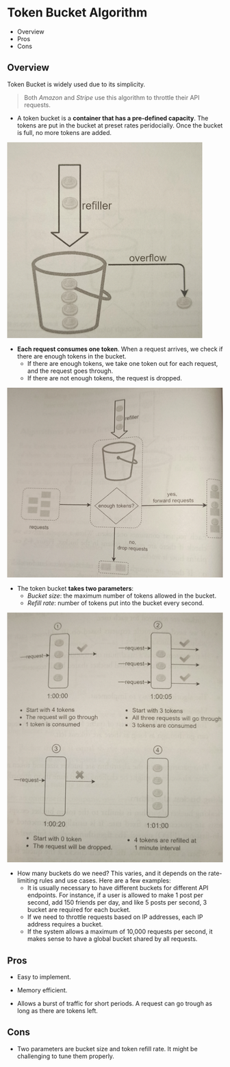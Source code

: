 # Token Bucket Algorithm

- Overview
- Pros
- Cons

## Overview

Token Bucket is widely used due to its simplicity.

> Both _Amazon_ and _Stripe_ use this algorithm to throttle their API requests.

- A token bucket is a **container that has a pre-defined capacity**. The tokens are put in the bucket at preset rates peridocially. Once the bucket is full, no more tokens are added.

![](2021-08-29-19-15-13.png)

- **Each request consumes one token**. When a request arrives, we check if there are enough tokens in the bucket.
  - If there are enough tokens, we take one token out for each request, and the request goes through.
  - If there are not enough tokens, the request is dropped.

![](2021-08-29-19-15-31.png)

- The token bucket **takes two parameters**:
  - _Bucket size_: the maximum number of tokens allowed in the bucket.
  - _Refill rate_: number of tokens put into the bucket every second.

![](2021-08-29-19-16-09.png)

- How many buckets do we need? This varies, and it depends on the rate-limiting rules and use cases. Here are a few examples:
  - It is usually necessary to have different buckets for different API endpoints. For instance, if a user is allowed to make 1 post per second, add 150 friends per day, and like 5 posts per second, 3 bucket are required for each bucket.
  - If we need to throttle requests based on IP addresses, each IP address requires a bucket.
  - If the system allows a maximum of 10,000 requests per second, it makes sense to have a global bucket shared by all requests.

## Pros

- Easy to implement.

- Memory efficient.

- Allows a burst of traffic for short periods. A request can go trough as long as there are tokens left.

## Cons

- Two parameters are bucket size and token refill rate. It might be challenging to tune them properly.
